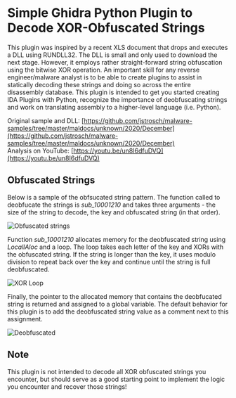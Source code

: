 # Simple Ghidra Python Plugin to Decode XOR-Obfuscated Strings

This plugin was inspired by a recent XLS document that drops and executes a DLL using RUNDLL32. The DLL is small and only used to download the next stage. However, it employs rather straight-forward string obfuscation using the bitwise XOR operation. An important skill for any reverse engineer/malware analyst is to be able to create plugins to assist in statically decoding these strings and doing so across the entire disassembly database. This plugin is intended to get you started creating IDA Plugins with Python, recognize the importance of deobfuscating strings and work on translating assembly to a higher-level language (i.e. Python).

Original sample and DLL: [https://github.com/jstrosch/malware-samples/tree/master/maldocs/unknown/2020/December](https://github.com/jstrosch/malware-samples/tree/master/maldocs/unknown/2020/December)  
Analysis on YouTube: [https://youtu.be/un8I6dfuDVQ](https://youtu.be/un8I6dfuDVQ)

## Obfuscated Strings

Below is a sample of the obfsucated string pattern. The function called to deobfucate the strings is *sub_10001210* and takes three arguments - the size of the string to decode, the key and obfuscated string (in that order).

![Obfuscated strings](https://user-images.githubusercontent.com/1920756/102287860-efc2c100-3f00-11eb-9ea0-4ddc8681d74e.png)

Function *sub_10001210* allocates memory for the deobfuscated string using *LocallAloc* and a loop. The loop takes each letter of the key and XORs with the obfuscated string. If the string is longer than the key, it uses modulo division to repeat back over the key and continue until the string is full deobfuscated.

![XOR Loop](https://user-images.githubusercontent.com/1920756/102287869-f3564800-3f00-11eb-8279-238599616fbb.png)

Finally, the pointer to the allocated memory that contains the deobfucated string is returned and assigned to a global variable. The default behavior for this plugin is to add the deobfuscated string value as a comment next to this assignment.

![Deobfuscated](https://user-images.githubusercontent.com/1920756/102287873-f4877500-3f00-11eb-8f20-19d2826e4414.png)


## Note
This plugin is not intended to decode all XOR obfuscated strings you encounter, but should serve as a good starting point to implement the logic you encounter and recover those strings!
